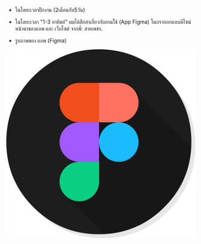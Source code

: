 
  + ในไลยะเวลาฝืกงาน (2เดือนกับ5วัน)
  + ในไลยะเวลา "1-3 อาทิตย์" ผมได้สืกสาเกี่ยวกับกานใช้ (App Figma) ในกราออกแบบดีไซน์หน้าตาของแอพ และ เว็บไซต์ จากพี่: สายเพชร.
  
  
  + รูบภาพของ แอพ (Figma)
  
  ![image](/img/Figma.png "about me")
  